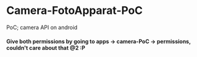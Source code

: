 # Camera-FotoApparat-PoC
PoC; camera API on android

#### Give both permissions by going to apps -> camera-PoC -> permissions, couldn't care about that @2 :P
